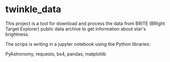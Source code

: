 # twinkle_data

This project is a tool for download and process the data from BRITE (BRIght Target Explorer) public data archive to get information about star's brightness.

The scrips is writing in a jupyter notebook using the Python libraries:

PyAstronomy, 
requests, 
bs4, 
pandas, 
matplotlib 
